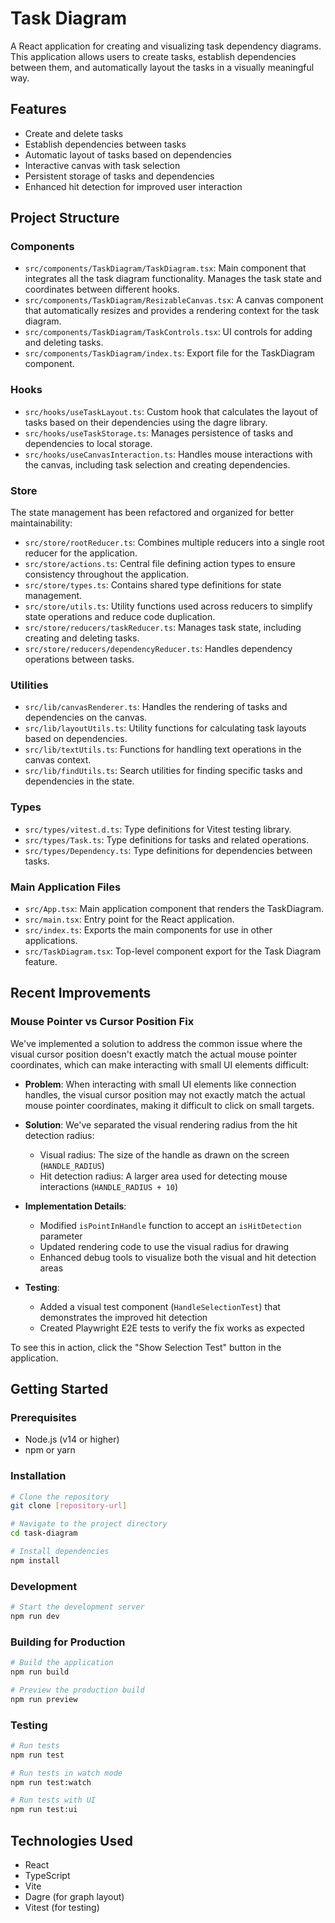 # Task Diagram

A React application for creating and visualizing task dependency diagrams. This application allows users to create tasks, establish dependencies between them, and automatically layout the tasks in a visually meaningful way.

## Features

- Create and delete tasks
- Establish dependencies between tasks
- Automatic layout of tasks based on dependencies
- Interactive canvas with task selection
- Persistent storage of tasks and dependencies
- Enhanced hit detection for improved user interaction

## Project Structure

### Components

- `src/components/TaskDiagram/TaskDiagram.tsx`: Main component that integrates all the task diagram functionality. Manages the task state and coordinates between different hooks.
- `src/components/TaskDiagram/ResizableCanvas.tsx`: A canvas component that automatically resizes and provides a rendering context for the task diagram.
- `src/components/TaskDiagram/TaskControls.tsx`: UI controls for adding and deleting tasks.
- `src/components/TaskDiagram/index.ts`: Export file for the TaskDiagram component.

### Hooks

- `src/hooks/useTaskLayout.ts`: Custom hook that calculates the layout of tasks based on their dependencies using the dagre library.
- `src/hooks/useTaskStorage.ts`: Manages persistence of tasks and dependencies to local storage.
- `src/hooks/useCanvasInteraction.ts`: Handles mouse interactions with the canvas, including task selection and creating dependencies.

### Store

The state management has been refactored and organized for better maintainability:

- `src/store/rootReducer.ts`: Combines multiple reducers into a single root reducer for the application.
- `src/store/actions.ts`: Central file defining action types to ensure consistency throughout the application.
- `src/store/types.ts`: Contains shared type definitions for state management.
- `src/store/utils.ts`: Utility functions used across reducers to simplify state operations and reduce code duplication.
- `src/store/reducers/taskReducer.ts`: Manages task state, including creating and deleting tasks.
- `src/store/reducers/dependencyReducer.ts`: Handles dependency operations between tasks.

### Utilities

- `src/lib/canvasRenderer.ts`: Handles the rendering of tasks and dependencies on the canvas.
- `src/lib/layoutUtils.ts`: Utility functions for calculating task layouts based on dependencies.
- `src/lib/textUtils.ts`: Functions for handling text operations in the canvas context.
- `src/lib/findUtils.ts`: Search utilities for finding specific tasks and dependencies in the state.

### Types

- `src/types/vitest.d.ts`: Type definitions for Vitest testing library.
- `src/types/Task.ts`: Type definitions for tasks and related operations.
- `src/types/Dependency.ts`: Type definitions for dependencies between tasks.

### Main Application Files

- `src/App.tsx`: Main application component that renders the TaskDiagram.
- `src/main.tsx`: Entry point for the React application.
- `src/index.ts`: Exports the main components for use in other applications.
- `src/TaskDiagram.tsx`: Top-level component export for the Task Diagram feature.

## Recent Improvements

### Mouse Pointer vs Cursor Position Fix

We've implemented a solution to address the common issue where the visual cursor position doesn't exactly match the actual mouse pointer coordinates, which can make interacting with small UI elements difficult:

- **Problem**: When interacting with small UI elements like connection handles, the visual cursor position may not exactly match the actual mouse pointer coordinates, making it difficult to click on small targets.

- **Solution**: We've separated the visual rendering radius from the hit detection radius:

  - Visual radius: The size of the handle as drawn on the screen (`HANDLE_RADIUS`)
  - Hit detection radius: A larger area used for detecting mouse interactions (`HANDLE_RADIUS + 10`)

- **Implementation Details**:

  - Modified `isPointInHandle` function to accept an `isHitDetection` parameter
  - Updated rendering code to use the visual radius for drawing
  - Enhanced debug tools to visualize both the visual and hit detection areas

- **Testing**:
  - Added a visual test component (`HandleSelectionTest`) that demonstrates the improved hit detection
  - Created Playwright E2E tests to verify the fix works as expected

To see this in action, click the "Show Selection Test" button in the application.

## Getting Started

### Prerequisites

- Node.js (v14 or higher)
- npm or yarn

### Installation

```bash
# Clone the repository
git clone [repository-url]

# Navigate to the project directory
cd task-diagram

# Install dependencies
npm install
```

### Development

```bash
# Start the development server
npm run dev
```

### Building for Production

```bash
# Build the application
npm run build

# Preview the production build
npm run preview
```

### Testing

```bash
# Run tests
npm run test

# Run tests in watch mode
npm run test:watch

# Run tests with UI
npm run test:ui
```

## Technologies Used

- React
- TypeScript
- Vite
- Dagre (for graph layout)
- Vitest (for testing)
